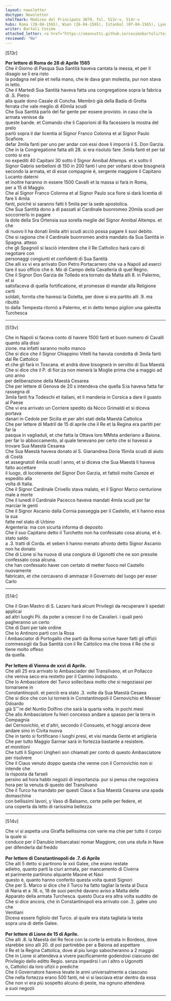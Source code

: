 ```yaml
---
layout: newsletter
doctype: Newsletter
shelfmark: Mediceo del Principato 3079, fol. 513r-v, 514r-v
hubs: Roma (28-04-1565), Wien (26-04-1565), Istanbul (07-04-1565), Lyon (15-04-1565)
writer: Bartoli Cosimo
attached_letter: <a href="https://smansutti.github.io/cosimobartoli/texts/2977_062/">2977_062</a>
reviewed: "No"
---
```


[513r]  
  
  
<strong>Per lettere di Roma de 28 di Aprile 1565</strong>  
Che il Giorno di Pasqua Sua Santità haveva cantata la messa, et per il disagio se li era risto  
la podagna nel pie et nella mano, che le dava gran molestia, pur non stava in letto.  
Che il Martedì Sua Santità haveva fatta una congregatione sopra la fabrica di .S. Pietro  
alla quale dono Casale di Concha. Membrò già della Badia di Grotta  
ferrata che vale meglio di 40mila scudi  
Che Sua Santità parlò del far gente per essere provisto. in caso che la armata venisse da  
queste bande. et Comando che li Caporioni di Ra facessero la mostra del prelo  
parlò sopra il dar licentia al Signor Franco Colonna et al Signor Paulo Scafiore.  
defar 2mila fanti per uno per andar con essi dove li imporrà il S. Don Garzia.  
Che in la Congregatione fatta alli 28. si era risoluto fare .5mila fanti et per tal conto si era  
no expediti 40 Capitani 30 sotto il Signor Annibal Altemps. et x sotto il  
Signor Gabrio serbelloni di 150 in 200 fanti l uno per voltarsi dove bisognerà  
secondo la armata, et di esse compagnie è, sergente maggiore il Capitano Lucanto daterni  
et inoltre haranno in essere 1500 Cavalli et la massa si farà in Roma,  
per a 15 di Maggio.  
Che al Signor Franco Colonna et al Signor Paulo sca fiore si darà licentia di fare li 4mila  
fanti, poiché si saranno fatti li 5mila per la sede apostolica.  
Che Sua Santità dono a dì passati al Cardinale buonromeo 20mila scudi per soccorrerlo in pagare  
la dote della Sra Ortensia sua sorella meglie del Signor Annibal Altemps. et che  
di nuovo li ha donati x̅mila altri scudi acciò possa pagare li suoi debito.  
Che si ragiona che il Cardinale buonromeo andrà mandato da Sua Santità in Spagna. atteso  
che gli Spagnoli si lasciò intendere che il Re Catholico harà caro di negotiare con  
personaggi congiunti et confidenti di Sua Santità  
Che alli xx vi era arrivato Don Petro Portacarrero che va a Napoli ad eserci  
tare il suo officio che è. Mo di Campo della Cavalleria di quel Regno.  
Che il Signor Don Garzia de Tolledo era tornato da Malta alli 8. in Palermo, et si  
satisfaceva di quella fortificatione, et promesse di mandar alla Religione certi  
soldati, fornita che havessi la Goletta, per dove si era partito alli .9. ma ributtò  
to dalla Tempesta ritornò a Palermo, et in detto tempo piglion una galeotta Turchesca  
  
---  

[513v]  
  
  
Che in Napoli si faceva conto di havere 1500 fanti et buon numero di Cavalli quanto alla dissi  
zione. ma infatti saranno molto manco  
Che si dice che il Signor Chiappino Vitelli ha havuta condotta di 3mila fanti dal Re Cattolico  
et che gli farà in Toscana. et andrà dove bisognerà in servitio di Sua Maestà  
Che si dice che il P. di fior:za non menerà la Moglie prima che a maggio ad uno anno  
per deliberazione della Maestà Cesarea  
Che per lettere di Genova de 20 s intendeva che quella S:ia haveva fatta far rassegna di  
3mila fanti fra Todeschi et italiani, et li manderia in Corsica a dare il guasto al Paese  
Che vi era arrivato un Corriere spedito da Nicco Grimaldi et si diceva portava  
danari in Cedole per Sicilia et per altri stati della Maestà Cattolica  
Che per lettere di Madril de 15 di aprile che il Re et la Regina era partiti per far la  
pasqua in vagliaduli, et che fatta la Ottava loro MMsta anderiano a Baiona.  
per far lo abboccamento, al quale tenevano per certo che si havessi a trovare Sua Maestà Cesarea  
Che Sua Maestà haveva donato al S. Gianandrea Doria 15mila scudi di aiuto di Costà  
et assegnatoli 4mila scudi l anno, et si diceva che Sua Maestà li haveva fatto accettare  
il luogo, di locotenente del Signor Don Garzia, et fattoli molte Careze et espedito alla  
volta di Italia.  
Che il Signor Cardinale Crivello stava malato, et il Signor Marco centurione male a morte  
Che il lunedì il Cardinale Pacecco haveva mandati 4mila scudi per far marciar le genti  
Che il Signor Ascanio dalla Cornia passeggia per il Castello, et li hanno essa la sua  
fatte nel stato di Urbino  
Argenteria: ma con sicurtà informa di deposito  
Che il suo Capitano detto il Turchetto non ha confessato cosa alcuna, et è. stato saldo  
a .3. tratti di Corda. et seben li hanno menato afronto detto Signor Ascanio non ha donato  
Che di Lione si ha nuova di una congiura di Ugonotti che ne son pressite  
confessato cosa alcuna.  
che han confessato haver con certato di metter fuoco nel Castello nuovamente  
fabricato, et che cercavano di ammazar il Governato del luogo per esser Carlo  
  
---  

[514r]  
  
  
Che il Gran Mastro di S. Lazaro harà alcuni Privilegii da recuperare li spedati applicai  
ad altri luoghi Pii. da poter a crescer il no de Cavalieri. i quali però pagheranno un certo  
Che di Dani per tale ordine  
Che lo Antinoro partì con la Rosa  
l Ambasciator di Portogallo che partì da Roma scrive haver fatti gli offizii  
commessigli da Sua Santità con il Re Cattolico ma che trova il Re che si tiene molto offeso  
da quella.  
<br/><strong>Per lettere di Vienna de xxvi di Aprile.</strong>  
Che alli 25 era arrivato lo Ambasciador del Transilvano, et un Pollacco  
che veniva seco era restetto per il Camino indisposto.  
Che lo Ambasciatore del Turco sollecitava molto che si negoziassi per tornarsene in  
Constantinopoli. et perciò era stato .3. volte da Sua Maestà Cesaea  
Che si dice che con lui tornerà in Constantinopoli il Cernovichio et Messer Odoardo  
già S⁀re del Nuntio Dolfino che sarà la quarta volta. in pochi mesi  
Che allo Ambasciatore fu hieri concesso andare a spasso per la terra in Compagnia  
del Cernovichio, et d'altri, secondo il Consueto, et hoggi ancora deve  
andare sino in Civita nuova  
Che in tanto si fortificano i luoghi presi, et visi manda Gente et artiglieria  
Che per tutto Maggio Sarmar sarà in fortezza bastante a resistere.  
et monitioni  
Che tutti li Signori Ungheri son chiamati per conto di questo Ambasciatore per risolvere  
Che il Ciaus venuto doppo questa che venne con il Cornovichio non si intende che  
la risposta da farseli  
persino ad hora habbi negozii di importanzia. pur si pensa che negoziera  
hora per la venuta di questo del Transilvano  
Che il Turco ha mandato per questi Ciaus a Sua Maestà Cesarea una spada domaschina  
con bellissimi lavori, y Vaso di Balsamo, certe pelle per federe, et  
una coperta da letto di rarissima bellezza  
  
---  

[514v]  
  
  
Che vi si aspetta una Giraffa bellissima con varie ma chie per tutto il corpo la quale si  
conduce per il Danubio imbarcatasi nomar Maggiore, con una stufa in Nave  
per difenderla dal freddo  
<br/><strong>Per lettere di Constantinopoli de .7. di Aprile</strong>  
Che alli 5 detto si partirono le xxii Galee, che erano restate  
adietro, quanto partì la ciuri armata, per mancamento di Civerra  
et parimente partirono alquante Maone et Navi  
questo è, quanto hanno conferito questa volta questi Signori  
Che per S. Marco si dice che il Turco ha fatto tagliar la testa al Duca  
di Naria et a .16. o, 18 de suoi perché davano aviso a Malta delle  
Apparato della armata Turchesca. questo Duca era altra volta suddito de  
Che si dice ancora, che in Constantinopoli era arrivato con .2. galee uno che  
Venitiani  
Diceva essere figliolo del Turco. al quale era stata tagliata la testa  
sopra una di dette Galee.  
<br/><strong>Per lettere di Lione de 15 di Aprile.</strong>  
Che alli .8. la Maestà del Re fece con la corte la entrata in Bordeos, dove  
starebbe sino alli 20. di poi partirebbe per a Baiona ad aspettare  
il Re et la Regina Cattolica, dove al piu lungo sabocheranno a 2 maggio  
Che in Lione si attendeva a vivere pacificamente godendosi ciascuno del  
Privilegio dello editto Regio. senza impedirsi l un l altro o Ugonotti  
o, Cattolici da loro ufizii o prediche  
Che il Governatore haveva levate le armi universalmente a ciascuno  
Che nella fortezza erano 500 fanti, né vi si lasciava etrar dentro da essa  
Che non vi era più sospetto alcuno di peste, ma ognuno attendeva  
a suoi negozii  
  
---  

